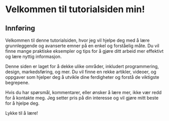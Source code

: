 # Velkommen til tutorialsiden min!

## Innføring

Velkommen til denne tutorialsiden, hvor jeg vil hjelpe deg med å lære grunnleggende og avanserte emner på en enkel og forståelig måte. Du vil finne mange praktiske eksempler og tips for å gjøre ditt arbeid mer effektivt og lære nyttig informasjon.

Denne siden er laget for å dekke ulike områder, inkludert programmering, design, markedsføring, og mer. Du vil finne en rekke artikler, videoer, og oppgaver som hjelper deg å utvikle dine ferdigheter og forstå de viktigste begrepene.

Hvis du har spørsmål, kommentarer, eller ønsker å lære mer, ikke vær redd for å kontakte meg. Jeg setter pris på din interesse og vil gjøre mitt beste for å hjelpe deg.

Lykke til å lære!